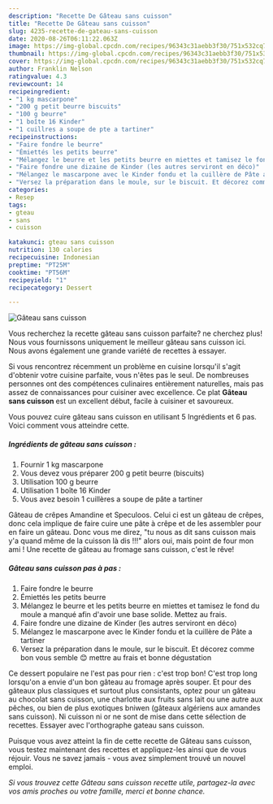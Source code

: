 ```yaml
---
description: "Recette De Gâteau sans cuisson"
title: "Recette De Gâteau sans cuisson"
slug: 4235-recette-de-gateau-sans-cuisson
date: 2020-08-26T06:11:22.063Z
image: https://img-global.cpcdn.com/recipes/96343c31aebb3f30/751x532cq70/gateau-sans-cuisson-photo-principale-de-la-recette.jpg
thumbnail: https://img-global.cpcdn.com/recipes/96343c31aebb3f30/751x532cq70/gateau-sans-cuisson-photo-principale-de-la-recette.jpg
cover: https://img-global.cpcdn.com/recipes/96343c31aebb3f30/751x532cq70/gateau-sans-cuisson-photo-principale-de-la-recette.jpg
author: Franklin Nelson
ratingvalue: 4.3
reviewcount: 14
recipeingredient:
- "1 kg mascarpone"
- "200 g petit beurre biscuits"
- "100 g beurre"
- "1 boîte 16 Kinder"
- "1 cuillres a soupe de pte a tartiner"
recipeinstructions:
- "Faire fondre le beurre"
- "Émiettés les petits beurre"
- "Mélangez le beurre et les petits beurre en miettes et tamisez le fond du moule a manqué afin d&#39;avoir une base solide. Mettez au frais."
- "Faire fondre une dizaine de Kinder (les autres serviront en déco)"
- "Mélangez le mascarpone avec le Kinder fondu et la cuillère de Pâte a tartiner"
- "Versez la préparation dans le moule, sur le biscuit. Et décorez comme bon vous semble 😊 mettre au frais et bonne dégustation"
categories:
- Resep
tags:
- gteau
- sans
- cuisson

katakunci: gteau sans cuisson 
nutrition: 130 calories
recipecuisine: Indonesian
preptime: "PT25M"
cooktime: "PT56M"
recipeyield: "1"
recipecategory: Dessert

---
```



![Gâteau sans cuisson](https://img-global.cpcdn.com/recipes/96343c31aebb3f30/751x532cq70/gateau-sans-cuisson-photo-principale-de-la-recette.jpg)

Vous recherchez la recette gâteau sans cuisson parfaite? ne cherchez plus! Nous vous fournissons uniquement le meilleur gâteau sans cuisson ici. Nous avons également une grande variété de recettes à essayer.

Si vous rencontrez récemment un problème en cuisine lorsqu'il s'agit d'obtenir votre cuisine parfaite, vous n'êtes pas le seul. De nombreuses personnes ont des compétences culinaires entièrement naturelles, mais pas assez de connaissances pour cuisiner avec excellence. Ce plat <strong> Gâteau sans cuisson </strong> est un excellent début, facile à cuisiner et savoureux.

<!--inarticleads1-->

Vous pouvez cuire gâteau sans cuisson en utilisant 5 Ingrédients et 6 pas. Voici comment vous atteindre cette.

##### Ingrédients de gâteau sans cuisson :

1. Fournir 1 kg mascarpone
1. Vous devez vous préparer 200 g petit beurre (biscuits)
1. Utilisation 100 g beurre
1. Utilisation 1 boîte 16 Kinder
1. Vous avez besoin 1 cuillères a soupe de pâte a tartiner


Gâteau de crêpes Amandine et Speculoos. Celui ci est un gâteau de crêpes, donc cela implique de faire cuire une pâte à crêpe et de les assembler pour en faire un gâteau. Donc vous me direz, &#34;tu nous as dit sans cuisson mais y&#39;a quand même de la cuisson là dis !!!&#34; alors oui, mais point de four mon ami ! Une recette de gâteau au fromage sans cuisson, c&#39;est le rêve! 

<!--inarticleads2-->

##### Gâteau sans cuisson pas à pas :

1. Faire fondre le beurre
1. Émiettés les petits beurre
1. Mélangez le beurre et les petits beurre en miettes et tamisez le fond du moule a manqué afin d&#39;avoir une base solide. Mettez au frais.
1. Faire fondre une dizaine de Kinder (les autres serviront en déco)
1. Mélangez le mascarpone avec le Kinder fondu et la cuillère de Pâte a tartiner
1. Versez la préparation dans le moule, sur le biscuit. Et décorez comme bon vous semble 😊 mettre au frais et bonne dégustation


Ce dessert populaire ne l&#39;est pas pour rien : c&#39;est trop bon! C&#39;est trop long lorsqu&#39;on a envie d&#39;un bon gâteau au fromage après souper. Et pour des gâteaux plus classiques et surtout plus consistants, optez pour un gâteau au chocolat sans cuisson, une charlotte aux fruits sans lait ou une autre aux pêches, ou bien de plus exotiques bniwen (gâteaux algériens aux amandes sans cuisson). Ni cuisson ni or ne sont de mise dans cette sélection de recettes. Essayer avec l&#39;orthographe gateau sans cuisson. 

<!--inarticleads1-->

<p>
Puisque vous avez atteint la fin de cette recette de Gâteau sans cuisson, vous testez maintenant des recettes et appliquez-les ainsi que de vous réjouir. Vous ne savez jamais - vous avez simplement trouvé un nouvel emploi.
</p>

<p>
<i>Si vous trouvez cette Gâteau sans cuisson recette utile, partagez-la avec vos amis proches ou votre famille, merci et bonne chance.</i>
</p>
